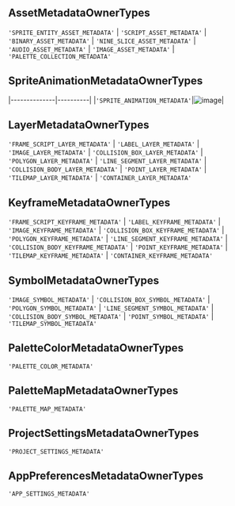 ## AssetMetadataOwnerTypes
`'SPRITE_ENTITY_ASSET_METADATA'` | `'SCRIPT_ASSET_METADATA'` | `'BINARY_ASSET_METADATA'` | `'NINE_SLICE_ASSET_METADATA'` | `'AUDIO_ASSET_METADATA'` | `'IMAGE_ASSET_METADATA'` | `'PALETTE_COLLECTION_METADATA'`
## SpriteAnimationMetadataOwnerTypes
|--------------|----------|
|`'SPRITE_ANIMATION_METADATA'`|![image](https://github.com/user-attachments/assets/9e07f26a-6e67-444d-83d2-3d02886f2b97)|




## LayerMetadataOwnerTypes
`'FRAME_SCRIPT_LAYER_METADATA'` | `'LABEL_LAYER_METADATA'` | `'IMAGE_LAYER_METADATA'` | `'COLLISION_BOX_LAYER_METADATA'` | `'POLYGON_LAYER_METADATA'` | `'LINE_SEGMENT_LAYER_METADATA'` | `'COLLISION_BODY_LAYER_METADATA'` | `'POINT_LAYER_METADATA'` | `'TILEMAP_LAYER_METADATA'` | `'CONTAINER_LAYER_METADATA'`
## KeyframeMetadataOwnerTypes
`'FRAME_SCRIPT_KEYFRAME_METADATA'` | `'LABEL_KEYFRAME_METADATA'` | `'IMAGE_KEYFRAME_METADATA'` | `'COLLISION_BOX_KEYFRAME_METADATA'` | `'POLYGON_KEYFRAME_METADATA'` | `'LINE_SEGMENT_KEYFRAME_METADATA'` | `'COLLISION_BODY_KEYFRAME_METADATA'` | `'POINT_KEYFRAME_METADATA'` | `'TILEMAP_KEYFRAME_METADATA'` | `'CONTAINER_KEYFRAME_METADATA'`
## SymbolMetadataOwnerTypes
`'IMAGE_SYMBOL_METADATA'` | `'COLLISION_BOX_SYMBOL_METADATA'` | `'POLYGON_SYMBOL_METADATA'` | `'LINE_SEGMENT_SYMBOL_METADATA'` | `'COLLISION_BODY_SYMBOL_METADATA'` | `'POINT_SYMBOL_METADATA'` | `'TILEMAP_SYMBOL_METADATA'`
## PaletteColorMetadataOwnerTypes
`'PALETTE_COLOR_METADATA'`
## PaletteMapMetadataOwnerTypes
`'PALETTE_MAP_METADATA'`
## ProjectSettingsMetadataOwnerTypes
`'PROJECT_SETTINGS_METADATA'`
## AppPreferencesMetadataOwnerTypes
`'APP_SETTINGS_METADATA'`
